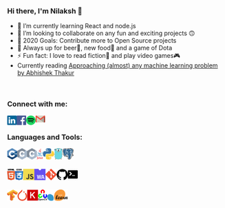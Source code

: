 ### Hi there, I'm Nilaksh 👋

- 🌱 I’m currently learning React and node.js
- 👯 I’m looking to collaborate on any fun and exciting projects 🙃
- 🥅 2020 Goals: Contribute more to Open Source projects
- 💬 Always up for beer🍺, new food🍔 and a game of Dota
- ⚡ Fun fact: I love to read fiction📕 and play video games🎮
- Currently reading [Approaching (almost) any machine learning problem by Abhishek Thakur](https://www.amazon.in/Approaching-Almost-Machine-Learning-Problem-ebook/dp/B089P13QHT)

<br />

### Connect with me:

[<img align="left" alt="LinkedIn" width="22px" src="logos/linkedin.svg" />](https://www.linkedin.com/in/nilaksh97/)[<img align="left" alt="Facebook" width="22px" src="logos/facebook.svg" />](https://www.facebook.com/nilax97/)[<img align="left" alt="Spotify" width="22px" src="logos/spotify.png" />](https://open.spotify.com/user/12121324612?si=UxWL_2LfTCGbPT4-SAD1OQ)[<img align="left" alt="Gmail" width="22px" src="logos/gmail.png" />](mailto:agarwal.nilaksh@gmail.com)

<br />

### Languages and Tools:

[<img align="left" alt="C++" height="26px" src="logos/c++.png" />](https://github.com/nilax97?tab=repositories&q=&type=&language=c%2B%2B)[<img align="left" alt="C" height="26px" src="logos/c.svg" />](https://github.com/nilax97?tab=repositories&q=&type=&language=c)[<img align="left" alt="C#" height="26px" src="logos/c.svg" />](https://github.com/nilax97?tab=repositories&q=&type=&language=c%23)[<img align="left" alt="Java" height="26px" src="logos/java.png" />](https://github.com/nilax97?tab=repositories&q=&type=&language=java)[<img align="left" alt="Python" height="26px" src="logos/python.png" />](https://github.com/nilax97?tab=repositories&q=&type=&language=python)[<img align="left" alt="golang" height="26px" src="logos/golang.png" />](https://github.com/nilax97?tab=repositories&q=&type=&language=go)[<img align="left" alt="postgresql" height="26px" src="logos/postgresql.png" />](hhttps://github.com/nilax97/DBMS-Assignments)

<br />
<br />

[<img align="left" alt="HTML" height="26px" src="logos/html.svg" />](https://github.com/nilax97?tab=repositories&q=&type=&language=html)[<img align="left" alt="CSS" height="26px" src="logos/css.png" />](https://github.com/nilax97?tab=repositories&q=&type=&language=css)[<img align="left" alt="Javascript" height="26px" src="logos/javascript.svg" />](https://github.com/nilax97?tab=repositories&q=&type=&language=javascript)[<img align="left" alt="Webassembly" height="26px" src="logos/web-assembly.png" />](https://github.com/nilax97?tab=repositories&q=&type=&language=webassembly)[<img align="left" alt="git" height="26px" src="logos/git.png" />](https://github.com/nilax97?tab=repositories)[<img align="left" alt="github" height="26px" src="logos/github.png" />](https://github.com/nilax97?tab=repositories)[<img align="left" alt="terminal" height="26px" src="logos/terminal.jpg" />](https://github.com/nilax97?tab=repositories)

<br />
<br />

[<img align="left" alt="tensorflow" height="26px" src="logos/tensorflow.png" />](https://github.com/nilax97?tab=repositories)[<img align="left" alt="pytorch" height="26px" src="logos/pytorch.png" />](https://github.com/nilax97?tab=repositories)[<img align="left" alt="keras" height="26px" src="logos/keras.jpg" />](https://github.com/nilax97?tab=repositories)[<img align="left" alt="opencv" height="26px" src="logos/opencv.png" />](https://github.com/nilax97?tab=repositories)[<img align="left" alt="sklearn" height="26px" src="logos/sklearn.png" />](https://github.com/nilax97?tab=repositories)

